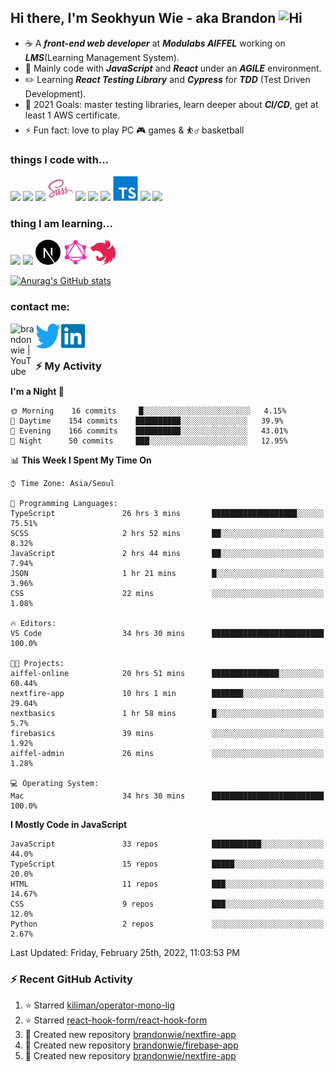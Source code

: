 ## Hi there, I'm Seokhyun Wie - aka Brandon <img src='https://qpluspicture.oss-cn-beijing.aliyuncs.com/6LjjQA/Hi.gif' alt='Hi' width="24"/>

- ☕ A _**front-end web developer**_ at _**Modulabs AIFFEL**_ working on _**LMS**_(Learning Management System).
- 🔄 Mainly code with _**JavaScript**_ and _**React**_ under an _**AGILE**_ environment.
- ✏️ Learning _**React Testing Library**_ and _**Cypress**_ for _**TDD**_ (Test Driven Development).
- 🎯 2021 Goals: master testing libraries, learn deeper about _**CI/CD**_, get at least 1 AWS certificate.
- ⚡ Fun fact: love to play PC 🎮 games️ \& ⛹️‍♂️ basketball

### things I code with...

<img src="https://cdn.jsdelivr.net/gh/devicons/devicon/icons/vscode/vscode-original.svg" width="40px"> <img src="https://cdn.jsdelivr.net/gh/devicons/devicon@latest/icons/javascript/javascript-original.svg" width="40px"> <img src="https://cdn.jsdelivr.net/gh/devicons/devicon@latest/icons/react/react-original.svg" width="40px"> <img src="https://raw.githubusercontent.com/devicons/devicon/master/icons/sass/sass-original.svg" width="40px"> <img src="https://cdn.jsdelivr.net/gh/devicons/devicon@latest/icons/git/git-original.svg" width="40px"> <img src="https://cdn.jsdelivr.net/gh/devicons/devicon/icons/github/github-original.svg" width="40px"> <img src="https://cdn.jsdelivr.net/gh/devicons/devicon/icons/amazonwebservices/amazonwebservices-original.svg" width="40px"> <img src="https://raw.githubusercontent.com/devicons/devicon/master/icons/typescript/typescript-original.svg" width="40px"> <img src="https://cdn.jsdelivr.net/gh/devicons/devicon@latest/icons/mongodb/mongodb-original.svg" width="40px"> <img src="https://cdn.jsdelivr.net/gh/devicons/devicon@latest/icons/nodejs/nodejs-plain.svg" width="40px">

### thing I am learning...

<img src="https://cdn.jsdelivr.net/gh/devicons/devicon/icons/jest/jest-plain.svg" width="40px"> <img src="https://icons-for-free.com/iconfiles/png/512/cypress-1324440144114984250.png" width="40px"> <img src="https://raw.githubusercontent.com/devicons/devicon/master/icons/nextjs/nextjs-original.svg" width="40px"> <img src="https://raw.githubusercontent.com/devicons/devicon/master/icons/graphql/graphql-plain.svg" width="40px"> <img src="https://raw.githubusercontent.com/devicons/devicon/master/icons/nestjs/nestjs-plain.svg" width="40px">

<!-- GitHub Stats -->

[![Anurag's GitHub stats](https://github-readme-stats.vercel.app/api?username=brandonwie&show_icons=true&title_color=ffc857&icon_color=8ac926&text_color=daf7dc&bg_color=151515&hide=stars&custom_title=Brandon's GitHub Stats)](https://github.com/anuraghazra/github-readme-stats)

### contact me:

[<img align="left" alt="brandonwie | YouTube" width="40px" src="https://iconape.com/wp-content/png_logo_vector/youtube-social-white-squircle.png" />][youtube] [<img align="left" alt="brandonwie | Twitter" width="40px" src="https://raw.githubusercontent.com/devicons/devicon/master/icons/twitter/twitter-original.svg" />][twitter] [<img align="left" alt="brandonwie | LinkedIn" width="40px" src="https://raw.githubusercontent.com/devicons/devicon/master/icons/linkedin/linkedin-original.svg" />][linkedin]

<br />
<br />

### ⚡ My Activity

<!--START_SECTION:waka-->
**I'm a Night 🦉** 

```text
🌞 Morning    16 commits     █░░░░░░░░░░░░░░░░░░░░░░░░   4.15% 
🌆 Daytime    154 commits    ██████████░░░░░░░░░░░░░░░   39.9% 
🌃 Evening    166 commits    ██████████░░░░░░░░░░░░░░░   43.01% 
🌙 Night      50 commits     ███░░░░░░░░░░░░░░░░░░░░░░   12.95%

```


📊 **This Week I Spent My Time On** 

```text
⌚︎ Time Zone: Asia/Seoul

💬 Programming Languages: 
TypeScript               26 hrs 3 mins       ███████████████████░░░░░░   75.51% 
SCSS                     2 hrs 52 mins       ██░░░░░░░░░░░░░░░░░░░░░░░   8.32% 
JavaScript               2 hrs 44 mins       ██░░░░░░░░░░░░░░░░░░░░░░░   7.94% 
JSON                     1 hr 21 mins        █░░░░░░░░░░░░░░░░░░░░░░░░   3.96% 
CSS                      22 mins             ░░░░░░░░░░░░░░░░░░░░░░░░░   1.08%

🔥 Editors: 
VS Code                  34 hrs 30 mins      █████████████████████████   100.0%

🐱‍💻 Projects: 
aiffel-online            20 hrs 51 mins      ███████████████░░░░░░░░░░   60.44% 
nextfire-app             10 hrs 1 min        ███████░░░░░░░░░░░░░░░░░░   29.04% 
nextbasics               1 hr 58 mins        █░░░░░░░░░░░░░░░░░░░░░░░░   5.7% 
firebasics               39 mins             ░░░░░░░░░░░░░░░░░░░░░░░░░   1.92% 
aiffel-admin             26 mins             ░░░░░░░░░░░░░░░░░░░░░░░░░   1.28%

💻 Operating System: 
Mac                      34 hrs 30 mins      █████████████████████████   100.0%

```

**I Mostly Code in JavaScript** 

```text
JavaScript               33 repos            ███████████░░░░░░░░░░░░░░   44.0% 
TypeScript               15 repos            █████░░░░░░░░░░░░░░░░░░░░   20.0% 
HTML                     11 repos            ███░░░░░░░░░░░░░░░░░░░░░░   14.67% 
CSS                      9 repos             ███░░░░░░░░░░░░░░░░░░░░░░   12.0% 
Python                   2 repos             ░░░░░░░░░░░░░░░░░░░░░░░░░   2.67%

```



<!--END_SECTION:waka-->

<!--RECENT_ACTIVITY:last_update-->
Last Updated: Friday, February 25th, 2022, 11:03:53 PM
<!--RECENT_ACTIVITY:last_update_end-->

### ⚡ Recent GitHub Activity

<!--RECENT_ACTIVITY:start-->
1. ⭐ Starred [kiliman/operator-mono-lig](https://github.com/kiliman/operator-mono-lig)
2. ⭐ Starred [react-hook-form/react-hook-form](https://github.com/react-hook-form/react-hook-form)
3. 📔 Created new repository [brandonwie/nextfire-app](https://github.com/brandonwie/nextfire-app)
4. 📔 Created new repository [brandonwie/firebase-app](https://github.com/brandonwie/firebase-app)
5. 📔 Created new repository [brandonwie/nextfire-app](https://github.com/brandonwie/nextfire-app)
<!--RECENT_ACTIVITY:end-->

[youtube]: https://www.youtube.com/channel/UC7tk3UT7nn3cZNC2KBdb-4Q
[linkedin]: https://linkedin.com/in/brandonwie
[twitter]: https://twitter.com/brandonwie
